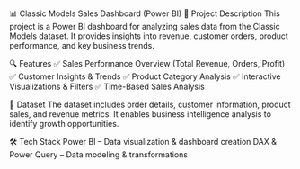 

📊 Classic Models Sales Dashboard (Power BI)
📝 Project Description
This project is a Power BI dashboard for analyzing sales data from the Classic Models dataset. It provides insights into revenue, customer orders, product performance, and key business trends.

🔍 Features
✅ Sales Performance Overview (Total Revenue, Orders, Profit)
✅ Customer Insights & Trends
✅ Product Category Analysis
✅ Interactive Visualizations & Filters
✅ Time-Based Sales Analysis

📂 Dataset
The dataset includes order details, customer information, product sales, and revenue metrics. It enables business intelligence analysis to identify growth opportunities.

🛠️ Tech Stack
Power BI – Data visualization & dashboard creation
DAX & Power Query – Data modeling & transformations
